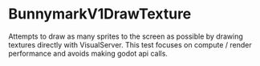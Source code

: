 # BunnymarkV1DrawTexture

Attempts to draw as many sprites to the screen as possible by drawing textures directly with VisualServer.  This test focuses on compute / render performance and avoids making godot api calls.